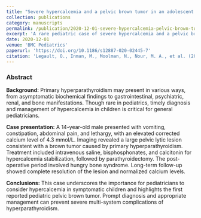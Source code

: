 ```yaml
---
title: "Severe hypercalcemia and a pelvic brown tumor in an adolescent with primary hyperparathyroidism: a case report"
collection: publications
category: manuscripts
permalink: /publication/2020-12-01-severe-hypercalcemia-pelvic-brown-tumor
excerpt: 'A rare pediatric case of severe hypercalcemia and a pelvic brown tumor due to primary hyperparathyroidism in a 14-year-old male.'
date: 2020-12-01
venue: 'BMC Pediatrics'
paperurl: 'https://doi.org/10.1186/s12887-020-02445-7'
citation: 'Legault, O., Inman, M., Moolman, N., Nour, M. A., et al. (2020). "Severe hypercalcemia and a pelvic brown tumor in an adolescent with primary hyperparathyroidism: a case report." <i>BMC Pediatrics</i>. 20(1).'
---
```


### Abstract

**Background:** Primary hyperparathyroidism may present in various ways, from asymptomatic biochemical findings to gastrointestinal, psychiatric, renal, and bone manifestations. Though rare in pediatrics, timely diagnosis and management of hypercalcemia in children is critical for general pediatricians.

**Case presentation:** A 14-year-old male presented with vomiting, constipation, abdominal pain, and lethargy, with an elevated corrected calcium level of 4.3 mmol/L. Imaging revealed a large pelvic lytic lesion consistent with a brown tumor caused by primary hyperparathyroidism. Treatment included intravenous saline, bisphosphonates, and calcitonin for hypercalcemia stabilization, followed by parathyroidectomy. The post-operative period involved hungry bone syndrome. Long-term follow-up showed complete resolution of the lesion and normalized calcium levels.

**Conclusions:** This case underscores the importance for pediatricians to consider hypercalcemia in symptomatic children and highlights the first reported pediatric pelvic brown tumor. Prompt diagnosis and appropriate management can prevent severe multi-system complications of hyperparathyroidism.